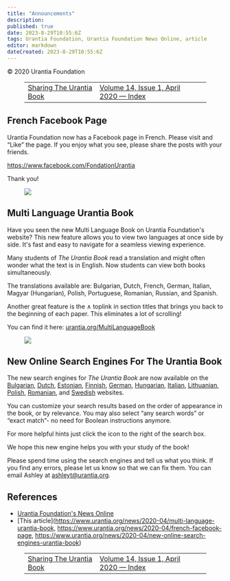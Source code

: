 ```yaml
---
title: "Announcements"
description: 
published: true
date: 2023-8-29T10:55:6Z
tags: Urantia Foundation, Urantia Foundation News Online, article
editor: markdown
dateCreated: 2023-8-29T10:55:6Z
---
```


<p class="v-card v-sheet theme--light gray lighten-3 px-2">© 2020 Urantia Foundation</p>
<figure class="table chapter-navigator">
  <table>
    <tbody>
      <tr>
        <td>
        <a href="/en/article/Vanderlei_Martinianos/Sharing_The_Urantia_Book">
          <span class="mdi mdi-arrow-left-drop-circle"></span><span class="pl-2">Sharing The Urantia Book</span>
        </a>
        </td>
        <td>
        <a href="/en/index/articles_uf_news_online#volume-14-issue-1-april-2020">
          <span class="mdi mdi-book-open-variant"></span><span class="pl-2">Volume 14, Issue 1, April 2020 — Index</span>
        </a>
        </td>
        <td>
        </td>
      </tr>
    </tbody>
  </table>
</figure>


## French Facebook Page

Urantia Foundation now has a Facebook page in French. Please visit and “Like” the page. If you enjoy what you see, please share the posts with your friends.

https://www.facebook.com/FondationUrantia

Thank you!

<figure id="Figure_1" class="image urantiapedia">
<img src="/image/article/UF_News_Online/2020_04/040.jpg">
</figure>

## Multi Language Urantia Book

Have you seen the new Multi Language Book on Urantia Foundation's website? This new feature allows you to view two languages at once side by side. It's fast and easy to navigate for a seamless viewing experience.

Many students of _The Urantia Book_ read a translation and might often wonder what the text is in English. Now students can view both books simultaneously.

The translations available are: Bulgarian, Dutch, French, German, Italian, Magyar (Hungarian), Polish, Portuguese, Romanian, Russian, and Spanish.

Another great feature is the $\wedge$ toplink in section titles that brings you back to the beginning of each paper. This eliminates a lot of scrolling!

You can find it here: [urantia.org/MultiLanguageBook](https://www.urantia.org/MultiLanguageBook)

<figure id="Figure_1" class="image urantiapedia">
<img src="/image/article/UF_News_Online/2020_04/044.jpg">
</figure>

## New Online Search Engines For The Urantia Book

The new search engines for _The Urantia Book_ are now available on the [Bulgarian](https://www.urantia.org/bg/knigata-urantiya/trsene), [Dutch](https://www.urantia.org/nl/het-urantia-boek/zoeken), [Estonian](https://www.urantia.org/et/urantia-raamat/otsi), [Finnish](https://www.urantia.org/fi/urantia-kirja/etsi), [German](https://www.urantia.org/de/das-urantia-buch/suchen), [Hungarian](https://www.urantia.org/hu/az-urantia-konyv/keresem), [Italian](https://www.urantia.org/it/il-libro-di-urantia/cercare), [Lithuanian](https://www.urantia.org/lt/urantijos-knyga/paieska), [Polish](https://www.urantia.org/pl/ksiega-urantii/szukaj), [Romanian](https://www.urantia.org/ro/cartea-urantia/cauta), and [Swedish](https://www.urantia.org/sv/urantiaboken/sok) websites.

You can customize your search results based on the order of appearance in the book, or by relevance. You may also select “any search words” or “exact match”- no need for Boolean instructions anymore.

For more helpful hints just click the icon to the right of the search box.

We hope this new engine helps you with your study of the book!

Please spend time using the search engines and tell us what you think. If you find any errors, please let us know so that we can fix them. You can email Ashley at ashleyt@urantia.org.





## References

- [Urantia Foundation's News Online](https://www.urantia.org/urantia-foundation/newsletter-pdf-archives)
- [This article](https://www.urantia.org/news/2020-04/multi-language-urantia-book, https://www.urantia.org/news/2020-04/french-facebook-page, https://www.urantia.org/news/2020-04/new-online-search-engines-urantia-book)

<figure class="table chapter-navigator">
  <table>
    <tbody>
      <tr>
        <td>
        <a href="/en/article/Vanderlei_Martinianos/Sharing_The_Urantia_Book">
          <span class="mdi mdi-arrow-left-drop-circle"></span><span class="pl-2">Sharing The Urantia Book</span>
        </a>
        </td>
        <td>
        <a href="/en/index/articles_uf_news_online#volume-14-issue-1-april-2020">
          <span class="mdi mdi-book-open-variant"></span><span class="pl-2">Volume 14, Issue 1, April 2020 — Index</span>
        </a>
        </td>
        <td>
        </td>
      </tr>
    </tbody>
  </table>
</figure>
